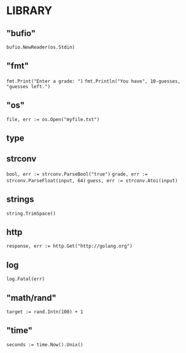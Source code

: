 

# LIBRARY

##	"bufio"
```bufio.NewReader(os.Stdin) ```

##	"fmt"
```fmt.Print("Enter a grade: ")```
```fmt.Println("You have", 10-guesses, "guesses left.")```
##	"os"
```file, err := os.Open("myfile.txt")```
## type

## strconv
```bool, err := strconv.ParseBool("true")```
```grade, err := strconv.ParseFloat(input, 64)```
```guess, err := strconv.Atoi(input)```
## strings
```string.TrimSpace()```

## http
```response, err := http.Get("http://golang.org")```

## log
```log.Fatal(err)```

## 	"math/rand"
```target := rand.Intn(100) + 1```

## 	"time"
```seconds := time.Now().Unix()```
